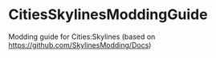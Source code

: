 # CitiesSkylinesModdingGuide
Modding guide for Cities:Skylines (based on https://github.com/SkylinesModding/Docs)
